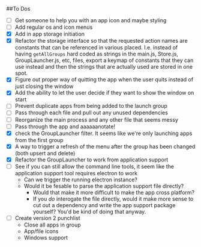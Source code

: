 ##To Dos
- [ ] Get someone to help you with an app icon and maybe styling
- [ ] Add regular os and icon menus
- [x] Add in app storage initiation
- [x] Refactor the storage interface so that the requested action names are constants that can be referenced in various placed. I.e. instead of having `getAllGroups` hard coded as strings in the main.js, Store.js, GroupLauncher.js, etc, files, export a keymap of constants that they can use instead and then the strings that are actually used are stored in one spot.
- [x] Figure out proper way of quitting the app when the user quits instead of just closing the window
- [x] Add the ability to let the user decide if they want to show the window on start
- [ ] Prevent duplicate apps from being added to the launch group
- [ ] Pass through each file and pull out any unused dependencies
- [ ] Reorganize the main process and any other file that seems messy
- [ ] Pass through the app and aaaaaanotate!
- [x] check the GroupLauncher filter. It seems like we're only launching apps from the first group
- [x] A way to trigger a refresh of the menu after the group has been changed (both upsert and delete)
- [x] Refactor the GroupLauncher to work from application support
- [ ] See if you can still allow the command line tools, it seem like the application support tool requires electron to work
    - Can we trigger the running electron instance?
    - Would it be fesable to parse the application support file directly?
        - Would that make it more difficult to make the app cross platform?
        - If you _do_ interogate the file directly, would it make more sense to cut out a dependency and write the app support package yourself? You'd be kind of doing that anyway.
- [ ] Create version 2 punchlist
    - Close all apps in group
    - App/file icons
    - Windows support
